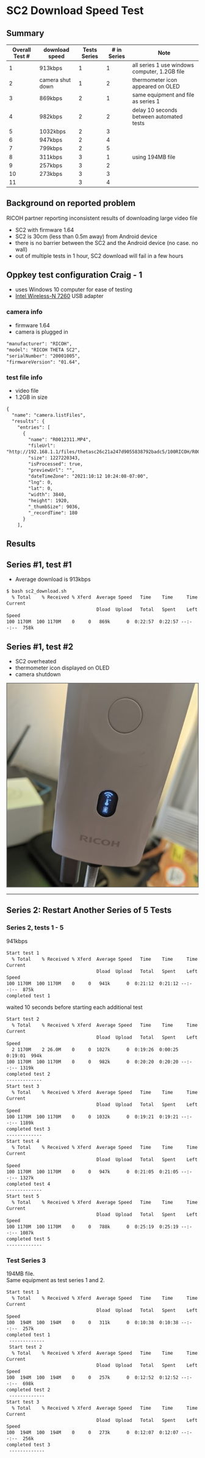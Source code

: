 # SC2 Download Speed Test

## Summary


| Overall Test # | download speed | Tests Series | # in Series | Note |
| --------- | ----------- | ------- | --------- | ---------|
| 1 | 913kbps | 1 | 1 | all series 1 use windows computer, 1.2GB file |
| 2 | camera shut down | 1 | 2 | thermometer icon appeared on OLED |
| 3 | 869kbps | 2 | 1 | same equipment and file as series 1 |
| 4 | 982kbps | 2 | 2 | delay 10 seconds between automated tests |
| 5 | 1032kbps | 2 | 3 | |
| 6 | 947kbps | 2 | 4 | |
| 7 | 799kbps | 2 | 5 | |
| 8 | 311kbps | 3 | 1 | using 194MB file |
| 9 | 257kbps | 3 | 2 | |
| 10 | 273kbps | 3 | 3 | |
| 11 |         | 3 | 4 | |


## Background on reported problem

RICOH partner reporting inconsistent results of downloading
large video file

* SC2 with firmware 1.64
* SC2 is 30cm (less than 0.5m away) from Android device
* there is no barrier between the SC2 and the Android device (no case. no wall)
* out of multiple tests in 1 hour, SC2 download will fail in a few hours

## Oppkey test configuration Craig - 1

* uses Windows 10 computer for ease of testing
* [Intel Wireless-N 7260](https://ark.intel.com/content/www/us/en/ark/products/75174/intel-wirelessn-7260.html) USB adapter

### camera info

* firmware 1.64
* camera is plugged in

```
"manufacturer": "RICOH",
"model": "RICOH THETA SC2",
"serialNumber": "20001005",
"firmwareVersion": "01.64",
```

### test file info

* video file
* 1.2GB in size


```
{
  "name": "camera.listFiles",
  "results": {
    "entries": [
      {
        "name": "R0012311.MP4",
        "fileUrl": "http://192.168.1.1/files/thetasc26c21a247d9055838792badc5/100RICOH/R0012311.MP4",
        "size": 1227220343,
        "isProcessed": true,
        "previewUrl": "",
        "dateTimeZone": "2021:10:12 10:24:08-07:00",
        "lng": 0,
        "lat": 0,
        "width": 3840,
        "height": 1920,
        "_thumbSize": 9036,
        "_recordTime": 180
      }
    ],
```

## Results


## Series #1, test #1

* Average download is 913kbps

```
$ bash sc2_download.sh
  % Total    % Received % Xferd  Average Speed   Time    Time     Time  Current
                                 Dload  Upload   Total   Spent    Left  Speed
100 1170M  100 1170M    0     0   869k      0  0:22:57  0:22:57 --:--:--  758k
```

## Series #1, test #2

* SC2 overheated
* thermometer icon displayed on OLED
* camera shutdown

![thermometer](docs/images/sc2_overheat_oct_10.png)

---

## Series 2: Restart Another Series of 5 Tests

### Series 2, tests 1 - 5

941kbps

```
Start test 1
  % Total    % Received % Xferd  Average Speed   Time    Time     Time  Current
                                 Dload  Upload   Total   Spent    Left  Speed
100 1170M  100 1170M    0     0   941k      0  0:21:12  0:21:12 --:--:--  875k
completed test 1
```

waited 10 seconds before starting each additional test

```
Start test 2
  % Total    % Received % Xferd  Average Speed   Time    Time     Time  Current
                                 Dload  Upload   Total   Spent    Left  Speed
  2 1170M    2 26.0M    0     0  1027k      0  0:19:26  0:00:25  0:19:01  994k
100 1170M  100 1170M    0     0   982k      0  0:20:20  0:20:20 --:--:-- 1319k
completed test 2
-------------
Start test 3
  % Total    % Received % Xferd  Average Speed   Time    Time     Time  Current
                                 Dload  Upload   Total   Spent    Left  Speed
100 1170M  100 1170M    0     0  1032k      0  0:19:21  0:19:21 --:--:-- 1189k
completed test 3
-------------
Start test 4
  % Total    % Received % Xferd  Average Speed   Time    Time     Time  Current
                                 Dload  Upload   Total   Spent    Left  Speed
100 1170M  100 1170M    0     0   947k      0  0:21:05  0:21:05 --:--:-- 1327k
completed test 4
-------------
Start test 5
  % Total    % Received % Xferd  Average Speed   Time    Time     Time  Current
                                 Dload  Upload   Total   Spent    Left  Speed
100 1170M  100 1170M    0     0   788k      0  0:25:19  0:25:19 --:--:-- 1087k
completed test 5
-------------
```

### Test Series 3

194MB file.  
Same equipment as test series 1 and 2.

```
Start test 1
  % Total    % Received % Xferd  Average Speed   Time    Time     Time  Current
                                 Dload  Upload   Total   Spent    Left  Speed
100  194M  100  194M    0     0   311k      0  0:10:38  0:10:38 --:--:--  257k
completed test 1
 -------------
 Start test 2
  % Total    % Received % Xferd  Average Speed   Time    Time     Time  Current
                                 Dload  Upload   Total   Spent    Left  Speed
100  194M  100  194M    0     0   257k      0  0:12:52  0:12:52 --:--:--  698k
completed test 2
 -------------
Start test 3
  % Total    % Received % Xferd  Average Speed   Time    Time     Time  Current
                                 Dload  Upload   Total   Spent    Left  Speed
100  194M  100  194M    0     0   273k      0  0:12:07  0:12:07 --:--:--  256k
completed test 3
 -------------
 ```
